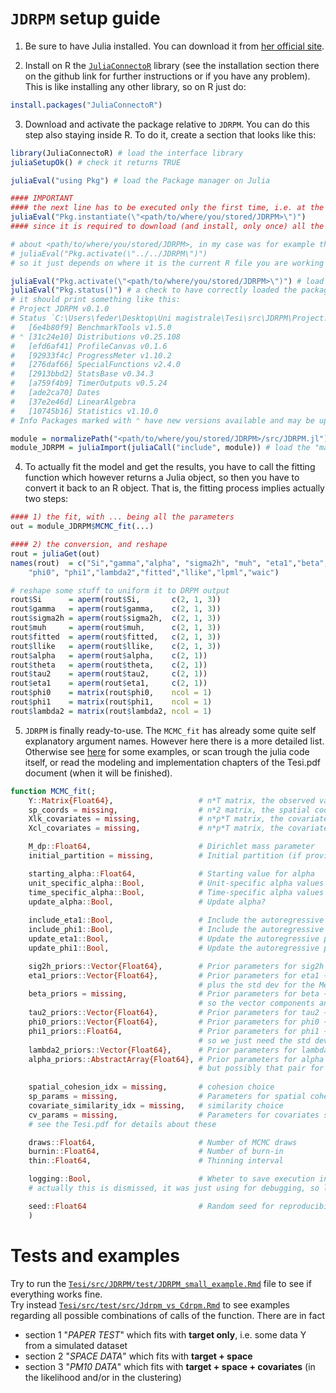 # `JDRPM` setup guide
1. Be sure to have Julia installed. You can download it from [her official site](https://julialang.org/downloads/).

2. Install on R the [`JuliaConnectoR`](https://github.com/stefan-m-lenz/JuliaConnectoR) library (see the installation section there on the github link for further instructions or if you have any problem). This is like installing any other library, so on R just do:
```R
install.packages("JuliaConnectoR")
```

3. Download and activate the package relative to `JDRPM`. You can do this step also staying inside R. To do it, create a section that looks like this:
```R
library(JuliaConnectoR) # load the interface library
juliaSetupOk() # check it returns TRUE

juliaEval("using Pkg") # load the Package manager on Julia

#### IMPORTANT
#### the next line has to be executed only the first time, i.e. at the installation
juliaEval("Pkg.instantiate(\"<path/to/where/you/stored/JDRPM>\")") 
#### since it is required to download (and install, only once) all the depdendencies

# about <path/to/where/you/stored/JDRPM>, in my case was for example this:
# juliaEval("Pkg.activate(\"../../JDRPM\")")
# so it just depends on where it is the current R file you are working on

juliaEval("Pkg.activate(\"<path/to/where/you/stored/JDRPM>\")") # load the JDRPM pacakge
juliaEval("Pkg.status()") # a check to have correctly loaded the package;
# it should print something like this:
# Project JDRPM v0.1.0
# Status `C:\Users\feder\Desktop\Uni magistrale\Tesi\src\JDRPM\Project.toml`
#   [6e4b80f9] BenchmarkTools v1.5.0
# ⌃ [31c24e10] Distributions v0.25.108
#   [efd6af41] ProfileCanvas v0.1.6
#   [92933f4c] ProgressMeter v1.10.2
#   [276daf66] SpecialFunctions v2.4.0
#   [2913bbd2] StatsBase v0.34.3
#   [a759f4b9] TimerOutputs v0.5.24
#   [ade2ca70] Dates
#   [37e2e46d] LinearAlgebra
#   [10745b16] Statistics v1.10.0
# Info Packages marked with ⌃ have new versions available and may be upgradable.

module = normalizePath("<path/to/where/you/stored/JDRPM>/src/JDRPM.jl") # locate the "main" file
module_JDRPM = juliaImport(juliaCall("include", module)) # load the "main" file
```
4. To actually fit the model and get the results, you have to call the fitting function which however returns a Julia object, so then you have to convert it back to an R object. That is, the fitting process implies actually two steps:
```R
#### 1) the fit, with ... being all the parameters
out = module_JDRPM$MCMC_fit(...) 

#### 2) the conversion, and reshape
rout = juliaGet(out)
names(rout)  = c("Si","gamma","alpha", "sigma2h", "muh", "eta1","beta","theta", "tau2", 
    "phi0", "phi1","lambda2","fitted","llike","lpml","waic")

# reshape some stuff to uniform it to DRPM output
rout$Si      = aperm(rout$Si,       c(2, 1, 3))
rout$gamma   = aperm(rout$gamma,    c(2, 1, 3))
rout$sigma2h = aperm(rout$sigma2h,  c(2, 1, 3))
rout$muh     = aperm(rout$muh,      c(2, 1, 3))
rout$fitted  = aperm(rout$fitted,   c(2, 1, 3))
rout$llike   = aperm(rout$llike,    c(2, 1, 3))
rout$alpha   = aperm(rout$alpha,    c(2, 1))
rout$theta   = aperm(rout$theta,    c(2, 1))
rout$tau2    = aperm(rout$tau2,     c(2, 1))
rout$eta1    = aperm(rout$eta1,     c(2, 1))
rout$phi0    = matrix(rout$phi0,    ncol = 1)
rout$phi1    = matrix(rout$phi1,    ncol = 1)
rout$lambda2 = matrix(rout$lambda2, ncol = 1)
```

5. `JDRPM` is finally ready-to-use. The `MCMC_fit` has already some quite self explanatory argument names. However here there is a more detailed list. Otherwise see [here](#tests-and-examples) for some examples, or scan trough the julia code itself, or read the modeling and implementation chapters of the Tesi.pdf document (when it will be finished).
```julia
function MCMC_fit(;
    Y::Matrix{Float64},                   # n*T matrix, the observed values
    sp_coords = missing,                  # n*2 matrix, the spatial coordinates
    Xlk_covariates = missing,             # n*p*T matrix, the covariates to include in the likelihood
    Xcl_covariates = missing,             # n*p*T matrix, the covariates to include in the clustering process

    M_dp::Float64,                        # Dirichlet mass parameter
    initial_partition = missing,          # Initial partition (if provided)

    starting_alpha::Float64,              # Starting value for alpha
    unit_specific_alpha::Bool,            # Unit-specific alpha values
    time_specific_alpha::Bool,            # Time-specific alpha values
    update_alpha::Bool,                   # Update alpha?
    
    include_eta1::Bool,                   # Include the autoregressive part of eta1?
    include_phi1::Bool,                   # Include the autoregressive part of phi1?
    update_eta1::Bool,                    # Update the autoregressive part of eta1?
    update_phi1::Bool,                    # Update the autoregressive part of phi1?

    sig2h_priors::Vector{Float64},        # Prior parameters for sig2h ∼ invGamma(a_sigma,b_sigma)
    eta1_priors::Vector{Float64},         # Prior parameters for eta1 ∼ Laplace(0,b) so it's the scale parameter b
                                          # plus the std dev for the Metropolis update trough N(eta1_old,mhsig_eta1^2)
    beta_priors = missing,                # Prior parameters for beta ∼ N(vec_b, k^2*I)
                                          # so the vector components and the variance k^2
    tau2_priors::Vector{Float64},         # Prior parameters for tau2 ∼ invGamma(a_tau, b_tau), so those two
    phi0_priors::Vector{Float64},         # Prior parameters for phi0 ∼ N(m0, s0^2), so again mean and variance
    phi1_priors::Float64,                 # Prior parameters for phi1 ∼ U(-1,1),
                                          # so we just need the std dev of the Metropolis update trough N(phi1_old,mhsig_phi1^2)
    lambda2_priors::Vector{Float64},      # Prior parameters for lambda2 ∼ invGamma(a_lambda, b_lambda), so those two
    alpha_priors::AbstractArray{Float64}, # Prior parameters for alpha ∼ Beta(a_alpha, b_alpha), so again those two,
                                          # but possibly that pair for each unit j, that's why the abstract array
    
    spatial_cohesion_idx = missing,       # cohesion choice
    sp_params = missing,                  # Parameters for spatial cohesion functions
    covariate_similarity_idx = missing,   # similarity choice
    cv_params = missing,                  # Parameters for covariates similarity functions
    # see the Tesi.pdf for details about these

    draws::Float64,                       # Number of MCMC draws
    burnin::Float64,                      # Number of burn-in
    thin::Float64,                        # Thinning interval

    logging::Bool,                        # Wheter to save execution infos to log file
    # actually this is dismissed, it was just using for debugging, so leaving it on true/false doesnt change anything

    seed::Float64                         # Random seed for reproducibility
    )
```

# Tests and examples
Try to run the [`Tesi/src/JDRPM/test/JDRPM_small_example.Rmd`](https://github.com/federicomor/Tesi/blob/main/src/JDRPM/test/JDRPM_small_example.Rmd) file to see if everything works fine.   
Try instead [`Tesi/src/test/src/Jdrpm_vs_Cdrpm.Rmd`](https://github.com/federicomor/Tesi/blob/main/src/test/src/Jdrpm_vs_Cdrpm.Rmd) to see examples regarding all possible combinations of calls of the function. There are in fact

- section 1 "_PAPER TEST_" which fits with **target only**, i.e. some data Y from a simulated dataset
- section 2 "_SPACE DATA_" which fits with **target + space**
- section 3 "_PM10 DATA_" which fits with **target + space + covariates** (in the likelihood and/or in the clustering)
